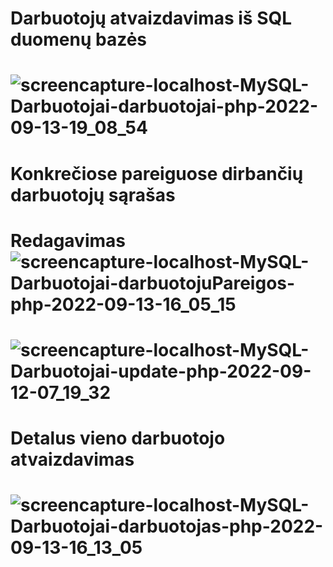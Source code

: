 # Darbuotojų atvaizdavimas iš SQL duomenų bazės
# ![screencapture-localhost-MySQL-Darbuotojai-darbuotojai-php-2022-09-13-19_08_54](https://user-images.githubusercontent.com/107037107/189952307-a3926feb-980f-4093-bf87-82a5b43d965f.png)
# Konkrečiose pareiguose dirbančių darbuotojų sąrašas
# Redagavimas![screencapture-localhost-MySQL-Darbuotojai-darbuotojuPareigos-php-2022-09-13-16_05_15](https://user-images.githubusercontent.com/107037107/189909982-87200606-c6a5-43d9-9f4b-c9d2a43d4a3f.png)
# ![screencapture-localhost-MySQL-Darbuotojai-update-php-2022-09-12-07_19_32](https://user-images.githubusercontent.com/107037107/189573369-31328daa-5a67-41f9-aa48-e6eae09ac8bd.png)
# Detalus vieno darbuotojo atvaizdavimas
# ![screencapture-localhost-MySQL-Darbuotojai-darbuotojas-php-2022-09-13-16_13_05](https://user-images.githubusercontent.com/107037107/189910415-c9b6a9a6-cce9-4ca6-a35a-cd680ba3d557.png)
